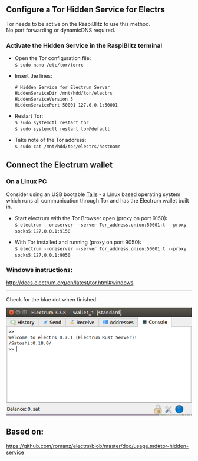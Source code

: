 ## Configure a Tor Hidden Service for Electrs

Tor needs to be active on the RaspiBlitz to use this method.  
No port forwarding or dynamicDNS required.

### Activate the Hidden Service in  the RaspiBlitz terminal 

* Open the Tor configuration file:  
`$ sudo nano /etc/tor/torrc`

* Insert the lines:
    ```
    # Hidden Service for Electrum Server
    HiddenServiceDir /mnt/hdd/tor/electrs
    HiddenServiceVersion 3
    HiddenServicePort 50001 127.0.0.1:50001
    ```
* Restart Tor:   
`$ sudo systemctl restart tor`  
`$ sudo systemctl restart tor@default` 

* Take note of the Tor address:  
`$ sudo cat /mnt/hdd/tor/electrs/hostname`

## Connect the Electrum wallet
### On a Linux PC

Consider using an USB bootable [Tails](https://tails.boum.org/) - a Linux based operating system which runs all communication through Tor and has the Electrum wallet built in.

* Start electrum with the Tor Browser open (proxy on port 9150):  
`$ electrum --oneserver --server Tor_address.onion:50001:t --proxy socks5:127.0.0.1:9150`

* With Tor installed and running (proxy on port 9050):   
`$ electrum --oneserver --server Tor_address.onion:50001:t --proxy socks5:127.0.0.1:9050`

### Windows instructions:  
http://docs.electrum.org/en/latest/tor.html#windows 

---

Check for the blue dot when finished:

![electrum behind Tor](/electrs/images/electrum_tor.png)


## Based on:  
https://github.com/romanz/electrs/blob/master/doc/usage.md#tor-hidden-service